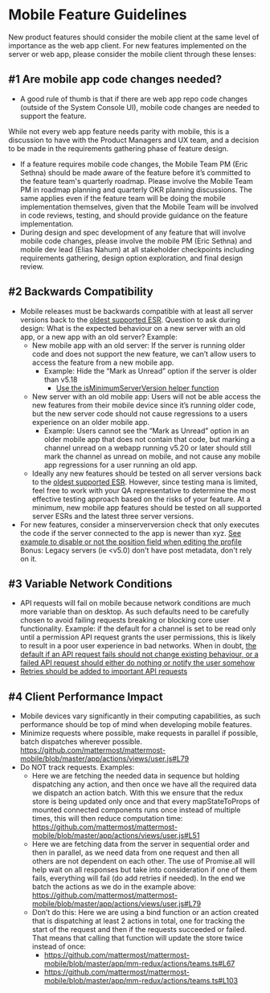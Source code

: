 # Mobile Feature Guidelines 

New product features should consider the mobile client at the same level of importance as the web app client. For new features implemented on the server or web app, please consider the mobile client through these lenses:

## #1 Are mobile app code changes needed?

- A good rule of thumb is that if there are web app repo code changes (outside of the System Console UI), mobile code changes are needed to support the feature. 

While not every web app feature needs parity with mobile, this is a discussion to have with the Product Managers and UX team, and a decision to be made in the requirements gathering phase of feature design.
- If a feature requires mobile code changes, the Mobile Team PM (Eric Sethna) should be made aware of the feature before it’s committed to the feature team's quarterly roadmap. Please involve the Mobile Team PM in roadmap planning and quarterly OKR planning discussions. The same applies even if the feature team will be doing the mobile implementation themselves, given that the Mobile Team will be involved in code reviews, testing, and should provide guidance on the feature implementation.
- During design and spec development of any feature that will involve mobile code changes, please involve the mobile PM (Eric Sethna) and mobile dev lead (Elias Nahum) at all stakeholder checkpoints  including requirements gathering, design option exploration, and final design review. 


## #2 Backwards Compatibility

- Mobile releases must be backwards compatible with at least all server versions back to the [oldest supported ESR](https://docs.mattermost.com/administration/extended-support-release.html?highlight=esr). Question to ask during design: What is the expected behaviour on a new server with an old app, or a new app with an old server? Example: 
  - New mobile app with an old server: If the server is running older code and does not support the new feature, we can’t allow users to access the feature from a new mobile app. 
    - Example: Hide the “Mark as Unread” option if the server is older than v5.18
      - [Use the isMinimumServerVersion helper function](https://github.com/mattermost/mattermost-mobile/blob/master/app/screens/post_options/index.js#L49)
  - New server with an old mobile app: Users will not be able access the new features from their mobile device since it’s running older code, but the new server code should not cause regressions to a users experience on an older mobile app.
    - Example: Users cannot see the “Mark as Unread” option in an older mobile app that does not contain that code, but marking a channel unread on a webapp running v5.20 or later should still mark the channel as unread on mobile, and not cause any mobile app regressions for a user running an old app. 
  - Ideally any new features should be tested on all server versions back to the [oldest supported ESR](https://docs.mattermost.com/administration/extended-support-release.html?highlight=esr). However, since testing mana is limited, feel free to work with your QA representative to determine the most effective testing approach based on the risks of your feature. At a minimum, new mobile app features should be tested on all supported server ESRs and the latest three server versions.
- For new features, consider a minserverversion check that only executes the code if the server connected to the app is newer than xyz. [See example to disable or not the position field when editing the profile](https://github.com/mattermost/mattermost-mobile/blob/ee4b85edcfee8316db08c31ec5b2a26afb343bd3/app/screens/edit_profile/index.js#L29)
Bonus: Legacy servers (ie <v5.0) don't have post metadata, don't rely on it.

## #3 Variable Network Conditions

- API requests will fail on mobile because network conditions are much more variable than on desktop. As such defaults need to be carefully chosen to avoid failing requests breaking or blocking core user functionality. Example: if the default for a channel is set to be read only until a permission API request grants the user permissions, this is likely to result in a poor user experience in bad networks. When in doubt, [the default if an API request fails should not change existing behaviour, or a failed API request should either do nothing or notify the user somehow](https://github.com/mattermost/mattermost-mobile/blob/master/app/mm-redux/actions/preferences.ts#L18)
- [Retries should be added to important API requests](https://github.com/mattermost/mattermost-mobile/blob/master/app/actions/views/channel.js#L607)

## #4 Client Performance Impact

- Mobile devices vary significantly in their computing capabilities, as such performance should be top of mind when developing mobile features.
- Minimize requests where possible, make requests in parallel if possible, batch dispatches wherever possible. 
https://github.com/mattermost/mattermost-mobile/blob/master/app/actions/views/user.js#L79
- Do NOT track requests. Examples:
  - Here we are fetching the needed data in sequence but holding dispatching any action, and then once we have all the required data we dispatch an action batch. With this we ensure that the redux store is being updated only once and that every mapStateToProps of mounted connected components runs once instead of multiple times, this will then reduce computation time: https://github.com/mattermost/mattermost-mobile/blob/master/app/actions/views/user.js#L51
  - Here we are fetching data from the server in sequential order and then in parallel, as we need data from one request and then all others are not dependent on each other. The use of Promise.all will help wait on all responses but take into consideration if one of them fails, everything will fail (do add retries if needed). In the end we batch the actions as we do in the example above: https://github.com/mattermost/mattermost-mobile/blob/master/app/actions/views/user.js#L79
  - Don’t do this: Here we are using a bind function or an action created that is dispatching at least 2 actions in total, one for tracking the start of the request and then if the requests succeeded or failed. That means that calling that function will update the store twice instead of once:
    - https://github.com/mattermost/mattermost-mobile/blob/master/app/mm-redux/actions/teams.ts#L67
    - https://github.com/mattermost/mattermost-mobile/blob/master/app/mm-redux/actions/teams.ts#L103
